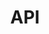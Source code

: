 ---
layout: tag-list
type: tag
title: API
slug: API
category: Tag
sidebar: false
description: >
    Es un error de software que se produce cuando un programa no controla adecuadamente la cantidad de datos.
---